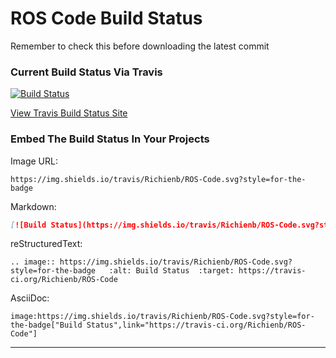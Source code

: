 # ROS Code Build Status

Remember to check this before downloading the latest commit

### Current Build Status Via Travis

[![Build Status](https://img.shields.io/travis/Richienb/ROS-Code.svg?style=for-the-badge)](https://travis-ci.org/Richienb/ROS-Code)

[View Travis Build Status Site](https://travis-ci.org/Richienb/ROS-Code)

### Embed The Build Status In Your Projects

Image URL:

    https://img.shields.io/travis/Richienb/ROS-Code.svg?style=for-the-badge

Markdown:

```markdown
[![Build Status](https://img.shields.io/travis/Richienb/ROS-Code.svg?style=for-the-badge)](https://travis-ci.org/Richienb/ROS-Code)
```

reStructuredText:

    .. image:: https://img.shields.io/travis/Richienb/ROS-Code.svg?style=for-the-badge   :alt: Build Status  :target: https://travis-ci.org/Richienb/ROS-Code

AsciiDoc:

```asciidoc
image:https://img.shields.io/travis/Richienb/ROS-Code.svg?style=for-the-badge["Build Status",link="https://travis-ci.org/Richienb/ROS-Code"]
```

* * *
